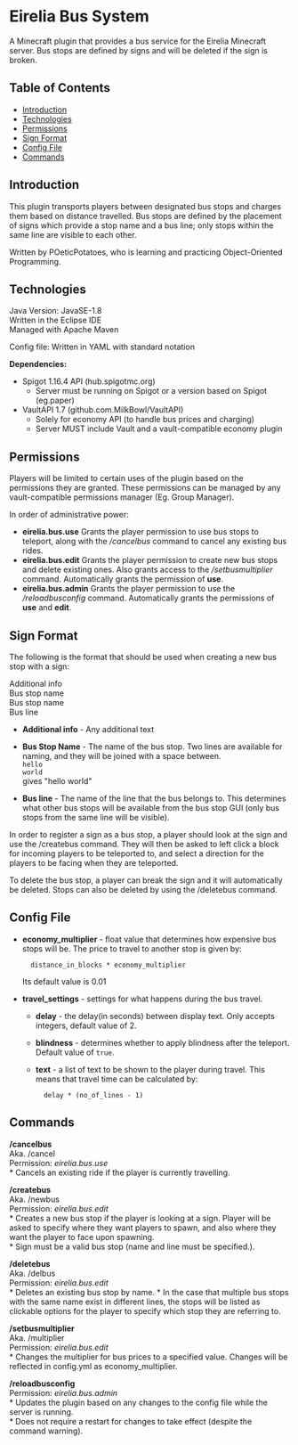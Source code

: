 # Eirelia Bus System
A Minecraft plugin that provides a bus service for the Eirelia Minecraft server. Bus stops are defined by signs and will be deleted if the sign is broken.

## Table of Contents 
* [Introduction](#introduction)
* [Technologies](#technologies)
* [Permissions](#permissions)
* [Sign Format](#sign-format)
* [Config File](#config-file)
* [Commands](#commands)

## Introduction
This plugin transports players between designated bus stops and charges them based on distance travelled. Bus stops are defined by the placement of signs which provide a stop name and a bus line; only stops within the same line are visible to each other.

Written by POeticPotatoes, who is learning and practicing Object-Oriented Programming.

## Technologies
Java Version: JavaSE-1.8  
Written in the Eclipse IDE  
Managed with Apache Maven  

Config file: Written in YAML with standard notation  

**Dependencies:**
* Spigot 1.16.4 API (hub.spigotmc.org)  
  - Server must be running on Spigot or a version based on Spigot (eg.paper)  
* VaultAPI 1.7 (github.com.MilkBowl/VaultAPI)      
  - Solely for economy API (to handle bus prices and charging)    
  - Server MUST include Vault and a vault-compatible economy plugin  

## Permissions
Players will be limited to certain uses of the plugin based on the permissions they are granted. These permissions can be managed by any vault-compatible permissions manager (Eg. Group Manager).

In order of administrative power:
* **eirelia.bus.use**
  Grants the player permission to use bus stops to teleport, along with the */cancelbus* command to cancel any existing bus rides.
* **eirelia.bus.edit**
  Grants the player permission to create new bus stops and delete existing ones.
  Also grants access to the */setbusmultiplier* command.
  Automatically grants the permission of **use**.
* **eirelia.bus.admin**
  Grants the player permission to use the */reloadbusconfig* command.
  Automatically grants the permissions of **use** and **edit**.

## Sign Format
The following is the format that should be used when creating a new bus stop with a sign:

Additional info  
Bus stop name  
Bus stop name  
Bus line

* **Additional info** - Any additional text
* **Bus Stop Name** - The name of the bus stop. Two lines are available for naming, and they will be joined with a space between.  
           `hello`  
           `world`  
	   gives "hello world"

* **Bus line** - The name of the line that the bus belongs to. This determines what other bus stops will be available from the bus stop GUI (only bus stops from the same line will be visible).

In order to register a sign as a bus stop, a player should look at the sign and use the /createbus command. They will then be asked to left click a block for incoming players to be teleported to, and select a direction for the players to be facing when they are teleported.

To delete the bus stop, a player can break the sign and it will automatically be deleted. Stops can also be deleted by using the /deletebus command.

## Config File
* **economy_multiplier** - float value that determines how expensive bus stops will be. The price to travel to another stop is given by:  
            
	    distance_in_blocks * economy_multiplier
   Its default value is 0.01

* **travel_settings** - settings for what happens during the bus travel.  
    * **delay** - the delay(in seconds) between display text. Only accepts integers, default value of 2.
    * **blindness** - determines whether to apply blindness after the teleport. Default value of `true`.  
    * **text** - a list of text to be shown to the player during travel. This means that travel time can be calculated by:  
    
            delay * (no_of_lines - 1)  


## Commands
**/cancelbus**  
   Aka. /cancel  
   Permission: *eirelia.bus.use*  
	* Cancels an existing ride if the player is currently travelling.

**/createbus**  
   Aka. /newbus  
   Permission: *eirelia.bus.edit*  
	* Creates a new bus stop if the player is looking at a sign. Player will be asked to specify where they want players to spawn, and also where they want the player to face upon spawning.  
	* Sign must be a valid bus stop (name and line must be specified.).

**/deletebus**  
   Aka. /delbus  
   Permission: *eirelia.bus.edit*  
        * Deletes an existing bus stop by name.
	* In the case that multiple bus stops with the same name exist in different lines, the stops will be listed as clickable options for the player to specify which stop they are referring to.

**/setbusmultiplier**  
   Aka. /multiplier  
   Permission: *eirelia.bus.edit*  
	* Changes the multiplier for bus prices to a specified value. Changes will be reflected in config.yml as economy_multiplier.

**/reloadbusconfig**  
   Permission: *eirelia.bus.admin*  
	* Updates the plugin based on any changes to the config file while the server is running.  
	* Does not require a restart for changes to take effect (despite the command warning).

